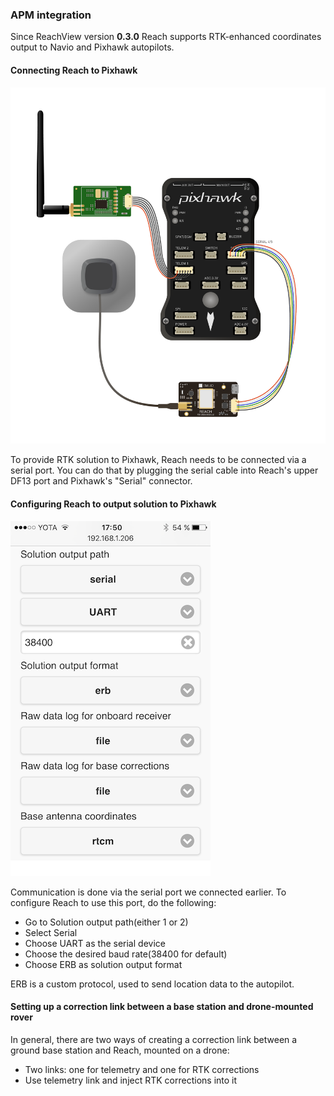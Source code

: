 ### APM integration

Since ReachView version **0.3.0** Reach supports RTK-enhanced coordinates output to Navio and Pixhawk autopilots.

#### Connecting Reach to Pixhawk

![pixhawk_reach_radio.png](img/apm-integration/pixhawk_reach_radio.png)

To provide RTK solution to Pixhawk, Reach needs to be connected via a serial port. You can do that by plugging the serial cable into Reach's upper DF13 port and Pixhawk's "Serial" connector.

#### Configuring Reach to output solution to Pixhawk

![erb_solution_pixhawk.png](img/apm-integration/erb_solution_pixhawk.png)

Communication is done via the serial port we connected earlier. To configure Reach to use this port, do the following:

* Go to Solution output path(either 1 or 2)
* Select Serial
* Choose UART as the serial device
* Choose the desired baud rate(38400 for default)
* Choose ERB as solution output format

ERB is a custom protocol, used to send location data to the autopilot.

#### Setting up a correction link between a base station and drone-mounted rover

In general, there are two ways of creating a correction link between a ground base station and Reach, mounted on a drone:

* Two links: one for telemetry and one for RTK corrections
* Use telemetry link and inject RTK corrections into it
